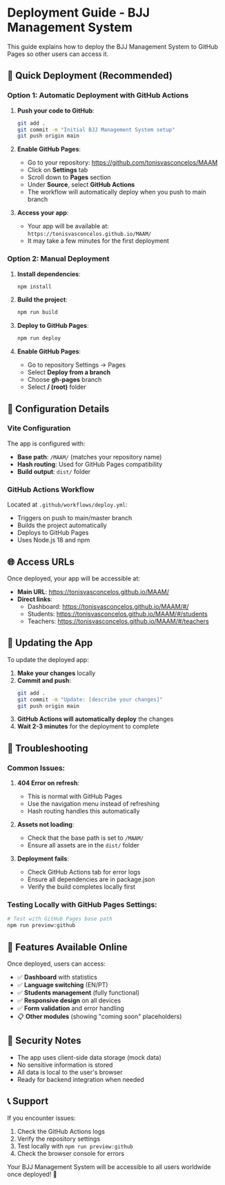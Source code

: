 # Deployment Guide - BJJ Management System

This guide explains how to deploy the BJJ Management System to GitHub Pages so other users can access it.

## 🚀 Quick Deployment (Recommended)

### Option 1: Automatic Deployment with GitHub Actions

1. **Push your code to GitHub**:
   ```bash
   git add .
   git commit -m "Initial BJJ Management System setup"
   git push origin main
   ```

2. **Enable GitHub Pages**:
   - Go to your repository: https://github.com/tonisvasconcelos/MAAM
   - Click on **Settings** tab
   - Scroll down to **Pages** section
   - Under **Source**, select **GitHub Actions**
   - The workflow will automatically deploy when you push to main branch

3. **Access your app**:
   - Your app will be available at: `https://tonisvasconcelos.github.io/MAAM/`
   - It may take a few minutes for the first deployment

### Option 2: Manual Deployment

1. **Install dependencies**:
   ```bash
   npm install
   ```

2. **Build the project**:
   ```bash
   npm run build
   ```

3. **Deploy to GitHub Pages**:
   ```bash
   npm run deploy
   ```

4. **Enable GitHub Pages**:
   - Go to repository Settings → Pages
   - Select **Deploy from a branch**
   - Choose **gh-pages** branch
   - Select **/ (root)** folder

## 🔧 Configuration Details

### Vite Configuration
The app is configured with:
- **Base path**: `/MAAM/` (matches your repository name)
- **Hash routing**: Used for GitHub Pages compatibility
- **Build output**: `dist/` folder

### GitHub Actions Workflow
Located at `.github/workflows/deploy.yml`:
- Triggers on push to main/master branch
- Builds the project automatically
- Deploys to GitHub Pages
- Uses Node.js 18 and npm

## 🌐 Access URLs

Once deployed, your app will be accessible at:
- **Main URL**: https://tonisvasconcelos.github.io/MAAM/
- **Direct links**:
  - Dashboard: https://tonisvasconcelos.github.io/MAAM/#/
  - Students: https://tonisvasconcelos.github.io/MAAM/#/students
  - Teachers: https://tonisvasconcelos.github.io/MAAM/#/teachers

## 🔄 Updating the App

To update the deployed app:

1. **Make your changes** locally
2. **Commit and push**:
   ```bash
   git add .
   git commit -m "Update: [describe your changes]"
   git push origin main
   ```
3. **GitHub Actions will automatically deploy** the changes
4. **Wait 2-3 minutes** for the deployment to complete

## 🐛 Troubleshooting

### Common Issues:

1. **404 Error on refresh**:
   - This is normal with GitHub Pages
   - Use the navigation menu instead of refreshing
   - Hash routing handles this automatically

2. **Assets not loading**:
   - Check that the base path is set to `/MAAM/`
   - Ensure all assets are in the `dist/` folder

3. **Deployment fails**:
   - Check GitHub Actions tab for error logs
   - Ensure all dependencies are in package.json
   - Verify the build completes locally first

### Testing Locally with GitHub Pages Settings:

```bash
# Test with GitHub Pages base path
npm run preview:github
```

## 📱 Features Available Online

Once deployed, users can access:
- ✅ **Dashboard** with statistics
- ✅ **Language switching** (EN/PT)
- ✅ **Students management** (fully functional)
- ✅ **Responsive design** on all devices
- ✅ **Form validation** and error handling
- 📋 **Other modules** (showing "coming soon" placeholders)

## 🔐 Security Notes

- The app uses client-side data storage (mock data)
- No sensitive information is stored
- All data is local to the user's browser
- Ready for backend integration when needed

## 📞 Support

If you encounter issues:
1. Check the GitHub Actions logs
2. Verify the repository settings
3. Test locally with `npm run preview:github`
4. Check the browser console for errors

Your BJJ Management System will be accessible to all users worldwide once deployed! 🥋
